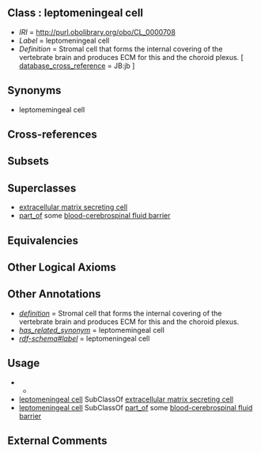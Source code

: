 
## Class : leptomeningeal cell

 * *IRI* = http://purl.obolibrary.org/obo/CL_0000708
 * *Label* = leptomeningeal cell
 * *Definition* = Stromal cell that forms the internal covering of the vertebrate brain and produces ECM for this and the choroid plexus. [ [database_cross_reference](../../ef/oboInOwl#hasDbXref.md) = JB:jb ]

## Synonyms

 * leptomemingeal cell

## Cross-references


## Subsets


## Superclasses

 * [extracellular matrix secreting cell](../../CL/27/CL_0000327.md)
 * [part_of](../../BFO/50/BFO_0000050.md) some [blood-cerebrospinal fluid barrier](../../UBERON/10/UBERON_0003210.md)

## Equivalencies


## Other Logical Axioms


## Other Annotations

 * *[definition](../../IAO/15/IAO_0000115.md)* = Stromal cell that forms the internal covering of the vertebrate brain and produces ECM for this and the choroid plexus.
 * *[has_related_synonym](../../ym/oboInOwl#hasRelatedSynonym.md)* = leptomemingeal cell
 * *[rdf-schema#label](../../el/rdf-schema#label.md)* = leptomeningeal cell

## Usage

 * -
 * [leptomeningeal cell](../../CL/08/CL_0000708.md) SubClassOf [extracellular matrix secreting cell](../../CL/27/CL_0000327.md)
 * [leptomeningeal cell](../../CL/08/CL_0000708.md) SubClassOf [part_of](../../BFO/50/BFO_0000050.md) some [blood-cerebrospinal fluid barrier](../../UBERON/10/UBERON_0003210.md)

## External Comments

